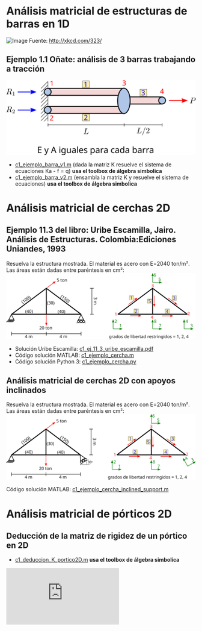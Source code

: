 # Análisis matricial de estructuras de barras en 1D

![Image](http://imgs.xkcd.com/comics/ballmer_peak.png)
Fuente: <http://xkcd.com/323/>

##  Ejemplo 1.1 Oñate: análisis de 3 barras trabajando a tracción
![Image](barras/01_tres_barras_a_traccion_onate_1_1.svg)

* [c1_ejemplo_barra_v1.m](barras/c1_ejemplo_barra_v1.m) (dada la matriz K resuelve el sistema de ecuaciones Ka - f = q)  **usa el toolbox de álgebra simbolica**
* [c1_ejemplo_barra_v2.m](barras/c1_ejemplo_barra_v2.m) (ensambla la matriz K y resuelve el sistema de ecuaciones) **usa el toolbox de álgebra simbolica**


# Análisis matricial de cerchas 2D
## Ejemplo 11.3 del libro: Uribe Escamilla, Jairo. Análisis de Estructuras. Colombia:Ediciones Uniandes, 1993
Resuelva la estructura mostrada. El material es acero con E=2040 ton/m². Las áreas están dadas entre paréntesis en cm²:
![Image](cercha_2d/c1_ej_11_3_uribe_escamilla.svg)

* Solución Uribe Escamilla: [c1_ej_11_3_uribe_escamilla.pdf](cercha_2d/c1_ej_11_3_uribe_escamilla.pdf)
* Código solución MATLAB: [c1_ejemplo_cercha.m](cercha_2d/c1_ejemplo_cercha.m)
* Código solución Python 3: [c1_ejemplo_cercha.py](cercha_2d/c1_ejemplo_cercha.py)


## Análisis matricial de cerchas 2D con apoyos inclinados
Resuelva la estructura mostrada. El material es acero con E=2040 ton/m². Las áreas están dadas entre paréntesis en cm²:
![Image](cercha_2d/c1_ejemplo_cercha_inclined_support.svg)

Código solución MATLAB: [c1_ejemplo_cercha_inclined_support.m](cercha_2d/c1_ejemplo_cercha_inclined_support.m)


# Análisis matricial de pórticos 2D
## Deducción de la matriz de rigidez de un pórtico en 2D

* [c1_deduccion_K_portico2D.m](portico_2d/c1_deduccion_K_portico2D.m) **usa el toolbox de álgebra simbolica**
<!---

\renewcommand\arraystretch{1.4}
\begin{bmatrix}
X_i\\
Y_i\\
M_i\\
X_j\\
Y_j\\
M_j
\end{bmatrix}
=
\begin{bmatrix}
  \frac{EA}{L} & 0 & 0 & -\frac{EA}{L} & 0 & 0 \\
  0 & \frac{12EI}{L^3} & \frac{6EI}{L^2} & 0 & -\frac{12EI}{L^3} & \frac{6EI}{L^2} \\
  0 & \frac{6EI}{L^2} & \frac{4EI}{L} & 0 & -\frac{6EI}{L^2} & \frac{2EI}{L} \\
  -\frac{EA}{L} & 0 & 0 & \frac{EA}{L} & 0 & 0 \\
  0 & -\frac{12EI}{L^3} & -\frac{6EI}{L^2} & 0 & \frac{12EI}{L^3} & -\frac{6EI}{L^2} \\
  0 & \frac{6EI}{L^2} & \frac{2EI}{L} & 0 & -\frac{6EI}{L^2} & \frac{4EI}{L}
\end{bmatrix}
\begin{bmatrix}
u_i\\
v_i\\
\theta_i\\
u_j\\
v_j\\
\theta_j
\end{bmatrix}
--->

![](https://latex.codecogs.com/svg.latex?%5Clarge%20%5Cbegin%7Bbmatrix%7D%20X_i%5C%5C%20Y_i%5C%5C%20M_i%5C%5C%20X_j%5C%5C%20Y_j%5C%5C%20M_j%20%5Cend%7Bbmatrix%7D%20%3D%20%5Cbegin%7Bbmatrix%7D%20%5Cfrac%7BEA%7D%7BL%7D%20%26%200%20%26%200%20%26%20-%5Cfrac%7BEA%7D%7BL%7D%20%26%200%20%26%200%20%5C%5C%200%20%26%20%5Cfrac%7B12EI%7D%7BL%5E3%7D%20%26%20%5Cfrac%7B6EI%7D%7BL%5E2%7D%20%26%200%20%26%20-%5Cfrac%7B12EI%7D%7BL%5E3%7D%20%26%20%5Cfrac%7B6EI%7D%7BL%5E2%7D%20%5C%5C%200%20%26%20%5Cfrac%7B6EI%7D%7BL%5E2%7D%20%26%20%5Cfrac%7B4EI%7D%7BL%7D%20%26%200%20%26%20-%5Cfrac%7B6EI%7D%7BL%5E2%7D%20%26%20%5Cfrac%7B2EI%7D%7BL%7D%20%5C%5C%20-%5Cfrac%7BEA%7D%7BL%7D%20%26%200%20%26%200%20%26%20%5Cfrac%7BEA%7D%7BL%7D%20%26%200%20%26%200%20%5C%5C%200%20%26%20-%5Cfrac%7B12EI%7D%7BL%5E3%7D%20%26%20-%5Cfrac%7B6EI%7D%7BL%5E2%7D%20%26%200%20%26%20%5Cfrac%7B12EI%7D%7BL%5E3%7D%20%26%20-%5Cfrac%7B6EI%7D%7BL%5E2%7D%20%5C%5C%200%20%26%20%5Cfrac%7B6EI%7D%7BL%5E2%7D%20%26%20%5Cfrac%7B2EI%7D%7BL%7D%20%26%200%20%26%20-%5Cfrac%7B6EI%7D%7BL%5E2%7D%20%26%20%5Cfrac%7B4EI%7D%7BL%7D%20%5Cend%7Bbmatrix%7D%20%5Cbegin%7Bbmatrix%7D%20u_i%5C%5C%20v_i%5C%5C%20%5Ctheta_i%5C%5C%20u_j%5C%5C%20v_j%5C%5C%20%5Ctheta_j%20%5Cend%7Bbmatrix%7D)


<!---
file:///home/daalvarez/github/elementosfinitos/codigo/repaso_matricial/portico_2d/c1_ej_11_23_uribe_escamilla.jpg
file:///home/daalvarez/github/elementosfinitos/codigo/repaso_matricial/portico_2d/c1_ej_11_23_uribe_escamilla.pdf%20
file:///home/daalvarez/github/elementosfinitos/codigo/repaso_matricial/portico_2d/c1_ejemplo_marco.m
file:///home/daalvarez/github/elementosfinitos/codigo/repaso_matricial/portico_2d/c1_ejemplo_marco_2D_con_deformada_matlab.zip
file:///home/daalvarez/github/elementosfinitos/codigo/repaso_matricial/portico_2d/c1_ejemplo_marco_2D_con_deformada_python3.zip
file:///home/daalvarez/github/elementosfinitos/codigo/repaso_matricial/portico_2d/c1_portico_2d_uribe_escamilla.svg



* Ejemplo 11.23 del libro: Uribe Escamilla, Jairo. Análisis de Estructuras. Colombia:Ediciones Uniandes, 1993
[[image:c1_portico_2d_uribe_escamilla.svg width="600"]]
** Solución Uribe Escamilla: [[file:c1_ej_11_23_uribe_escamilla.pdf]]
** Código MATLAB (versión sencilla): [[file:c1_ejemplo_marco.m]] 
** Código MATLAB (versión que grafica diagramas y deformada) [[file:c1_ejemplo_marco_2D_con_deformada_matlab.zip]] (nota la versión MATLAB está mucho más completa que la de PYTHON)
** Código PYTHON 3 (versión que grafica diagramas y deformada) [[file:c1_ejemplo_marco_2D_con_deformada_python3.zip]]


* Cálculo de la carga nodal equivalente para una carga triangular: 
[[image:c1_carga_nodal_equivalente_carga_triangular.svg width="900"]]
** Código compatible con MATLAB 2013a: [[file:c1_calcular_carga_nodal_equivalente_carga_triangular_MATLAB2013a.m]] **usa el toolbox de álgebra simbolica**
** Código MATLAB: [[file:c1_calcular_carga_nodal_equivalente_carga_triangular.m]] **usa el toolbox de álgebra simbolica**


=Análisis matricial de barras 2D con empotramiento en un extremo y rótula en el otro=
** Cálculo de las matrices de rigidez empotrado-rótula, rótula-empotrado: 
*** Código compatible con MATLAB 2013a: [[file:c1_K_elemento_empotrado_rodillo_matlab2013a.m]] **usa el toolbox de álgebra simbolica**
*** Cödigo MATLAB: [[file:c1_K_elemento_empotrado_rodillo.m]] **usa el toolbox de álgebra simbolica**

* Rótulas intermedias a una viga: 
* Código MATLAB: [[file:c1_ejemplo_rotula.zip]] **FALTA MEJORAR LA CLARIDAD DE ESTE CODIGO**

="Cercha" FINK=
[[image:cercha2_taller1c.gif]]

Haga un programa en MATLAB para determinar:
* Desplazamientos horizontales y verticales en cada nodo
* Fuerzas axiales
* Fuerzas cortantes y momentos flectores
* Las fuerzas en los apoyos (reacciones)

Todos los análisis de resultados deben incluir los siguientes diagramas (realizados en MATLAB):
* Fuerzas axiales para cada barra
* Diagramas de fuerza cortante
* Diagrama de momento flector
* Diagrama de la deformada de la estructura
* Diagrama que muestre los grados de libertad asociados a cada elemento estructural

Asuma:
* E = 200 GPa
* densidad del material = 7800 kg/m^3 (para el cálculo del peso propio de la estructura)
* Sección:
** circular de radio 4 cm para los elementos inclinados
** rectangular de lado 4 cm para los elementos horizontales

El nodo C y el nodo G se encuentran en la mitad de los elementos AE y BE respectivamente.
Analice como si fuera:
# una cercha: incluyendo el peso propio de la misma
# un pórtico
# los elementos AE, BE y AB son continuos, es decir, la rótulas C, G, D y F no existen dentro de dichos elementos. Sin embargo las barras CD, FG, DE y FE si llegan a estos elementos estructurales mediante una rótula. Adicionalmente, los nodos A, B y E son rótulas. Explique detalladamente como hizo esta modelación con MATLAB
# compare las respuesta obtenidas en MATLAB con el software de análisis estructural de su predilección (de todos los puntos analizados). En este caso se incluye la solución utilizando SAP2000

Solución en MATLAB y SAP2000: [[file:c1_taller_estructura_fink.zip]]


=Análisis matricial de una cercha en 3D=
[[image:c1_ejemplo_cercha_3D_configuracion.png width="900"]]
[[image:c1_ejemplo_cercha_3D.png width="900"]]
Código MATLAB: [[file:c1_ejemplo_cercha_3D.zip]]



=Análisis matricial de un pórtico en 3D (nota: falta comparar con un programa de cálculo estructural)=
[[image:c1_portico_3D.png]]
Código MATLAB:  [[file:c1_ejemplo_portico_3D.zip]]

just --->


